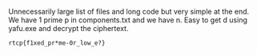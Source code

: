 Unnecessarily large list of files and long code but very simple at the end. We have 1 prime p in components.txt and we have n. Easy to get d using yafu.exe and decrypt the ciphertext.

```
rtcp{f1xed_pr*me-0r_low_e?}
```